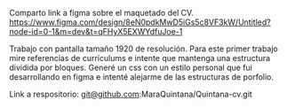 Comparto link a figma sobre el maquetado del CV.
https://www.figma.com/design/8eN0pdkMwD5iGs5c8VF3kW/Untitled?node-id=0-1&m=dev&t=qFHyX5EXWYdfuJoe-1

Trabajo con pantalla tamaño 1920 de resolución.
Para este primer trabajo mire referencias de currículums e intente que mantenga una estructura dividida por bloques. Generé un css con un estilo personal que fui desarrollando en figma e intenté alejarme de las estructuras de porfolio.

Link a respositorio: git@github.com:MaraQuintana/Quintana-cv.git
